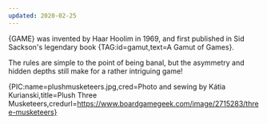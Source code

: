 ```yaml
---
updated: 2020-02-25
---
```


{GAME} was invented by Haar Hoolim in 1969, and first published in Sid Sackson's legendary book {TAG:id=gamut,text=A Gamut of Games}.

The rules are simple to the point of being banal, but the asymmetry and hidden depths still make for a rather intriguing game!

{PIC:name=plushmusketeers.jpg,cred=Photo and sewing by Kátia Kurianski,title=Plush Three Musketeers,credurl=https://www.boardgamegeek.com/image/2715283/three-musketeers}

